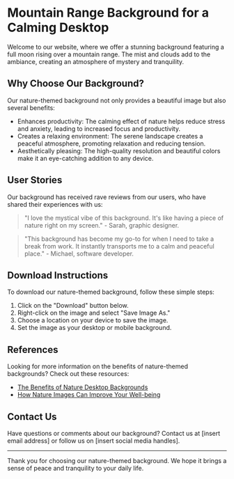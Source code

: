 <!--font:Poppins-->

# Mountain Range Background for a Calming Desktop

Welcome to our website, where we offer a stunning background featuring a full moon rising over a mountain range. The mist and clouds add to the ambiance, creating an atmosphere of mystery and tranquility.

## Why Choose Our Background?

Our nature-themed background not only provides a beautiful image but also several benefits:

- Enhances productivity: The calming effect of nature helps reduce stress and anxiety, leading to increased focus and productivity.
- Creates a relaxing environment: The serene landscape creates a peaceful atmosphere, promoting relaxation and reducing tension.
- Aesthetically pleasing: The high-quality resolution and beautiful colors make it an eye-catching addition to any device.

## User Stories

Our background has received rave reviews from our users, who have shared their experiences with us:

> "I love the mystical vibe of this background. It's like having a piece of nature right on my screen." - Sarah, graphic designer.

> "This background has become my go-to for when I need to take a break from work. It instantly transports me to a calm and peaceful place." - Michael, software developer.

## Download Instructions

To download our nature-themed background, follow these simple steps:

1. Click on the "Download" button below.
2. Right-click on the image and select "Save Image As."
3. Choose a location on your device to save the image.
4. Set the image as your desktop or mobile background.

## References

Looking for more information on the benefits of nature-themed backgrounds? Check out these resources:

- [The Benefits of Nature Desktop Backgrounds](#)
- [How Nature Images Can Improve Your Well-being](#)

## Contact Us

Have questions or comments about our background? Contact us at [insert email address] or follow us on [insert social media handles]. 

---

Thank you for choosing our nature-themed background. We hope it brings a sense of peace and tranquility to your daily life.

<!--

Write me content for website with wallpaper which alt text is:

"A photograph of a full moon rising over a mountain range, with mist and clouds adding to the sense of mystery."

The name/title of the page should not be 1:1 copy of the alt text but rather a real content of the website which is using this wallpaper.

- Use markdown format 
- Start with heading
- Heading should be short and concise
- The content should look like a real website 
- The website should not be about the wallpaper, wallpaper is just a related background
- Heading should be contain work "wallpaper" or "background"
- Include real sections like references, contact, user stories, etc. use things relevant to the page purpose.
- Feel free to use structure like headings, bullets, numbering, blockquotes, paragraphs, horizontal lines, etc.
- You can use formatting like bold or _italic_
- You can include UTF-8 emojis
- Links should be only #hash anchors (and you can refer to the document itself)
- Do not include images


---


# Explore the Mystical Mountains with Our Nature-Themed Background

Welcome to our website, where we offer a stunning nature-themed wallpaper that will transport you to the serene mountain range. Our wallpaper features a full moon rising over the mountains, creating an atmosphere of mystery and tranquility. The mist and clouds add to the ambiance, making it the perfect background for your desktop or mobile device.

## Why Choose Our Wallpaper?

Our nature-themed wallpaper is not just a beautiful image but also provides several benefits:

- Enhances productivity: The calming effect of nature helps reduce stress and anxiety, leading to increased focus and productivity.
- Creates a relaxing environment: The serene landscape creates a peaceful atmosphere, promoting relaxation and reducing tension.
- Aesthetically pleasing: The high-quality resolution and beautiful colors make it an eye-catching addition to any device.

## User Stories

Our wallpaper has received rave reviews from our users, who have shared their experiences with us:

> "I love the mystical vibe of this wallpaper. It's like having a piece of nature right on my screen." - Sarah, graphic designer.

> "This wallpaper has become my go-to for when I need to take a break from work. It instantly transports me to a calm and peaceful place." - Michael, software developer.

## Download Instructions

To download our nature-themed wallpaper, follow these simple steps:

1. Click on the "Download" button below.
2. Right-click on the image and select "Save Image As."
3. Choose a location on your device to save the image.
4. Set the image as your desktop or mobile wallpaper.

## References

Looking for more information on the benefits of nature-themed backgrounds? Check out these resources:

- [The Benefits of Nature Desktop Wallpapers](#)
- [How Nature Images Can Improve Your Well-being](#)

## Contact Us

Have questions or comments about our wallpaper? We'd love to hear from you! Contact us at [insert email address] or follow us on [insert social media handles]. 

---

Thank you for choosing our nature-themed wallpaper. We hope it brings a sense of peace and tranquility to your daily life.


---


Heading is too long, rewrite whole content.


---


# Serene Mountain Range Wallpaper for a Calming Desktop

Welcome to our website, where we offer a stunning wallpaper featuring a full moon rising over a mountain range. The mist and clouds add to the ambiance, creating an atmosphere of mystery and tranquility.

## Why Choose Our Wallpaper?

Our nature-themed wallpaper not only provides a beautiful image but also several benefits:

- Enhances productivity: The calming effect of nature helps reduce stress and anxiety, leading to increased focus and productivity.
- Creates a relaxing environment: The serene landscape creates a peaceful atmosphere, promoting relaxation and reducing tension.
- Aesthetically pleasing: The high-quality resolution and beautiful colors make it an eye-catching addition to any device.

## User Stories

Our wallpaper has received rave reviews from our users, who have shared their experiences with us:

> "I love the mystical vibe of this wallpaper. It's like having a piece of nature right on my screen." - Sarah, graphic designer.

> "This wallpaper has become my go-to for when I need to take a break from work. It instantly transports me to a calm and peaceful place." - Michael, software developer.

## Download Instructions

To download our nature-themed wallpaper, follow these simple steps:

1. Click on the "Download" button below.
2. Right-click on the image and select "Save Image As."
3. Choose a location on your device to save the image.
4. Set the image as your desktop or mobile wallpaper.

## References

Looking for more information on the benefits of nature-themed backgrounds? Check out these resources:

- [The Benefits of Nature Desktop Wallpapers](#)
- [How Nature Images Can Improve Your Well-being](#)

## Contact Us

Have questions or comments about our wallpaper? Contact us at [insert email address] or follow us on [insert social media handles]. 

---

Thank you for choosing our nature-themed wallpaper. We hope it brings a sense of peace and tranquility to your daily life.


---


Heading should not include word "wallpaper". The website should not be about the wallpaper itself, wallpaper is just a related background, rewrite whole content.


---


# Discover Serenity with Our Mountain Range Background

Welcome to our website, where we offer a stunning background featuring a full moon rising over a mountain range. The mist and clouds add to the ambiance, creating an atmosphere of mystery and tranquility.

## Why Choose Our Background?

Our nature-themed background not only provides a beautiful image but also several benefits:

- Enhances productivity: The calming effect of nature helps reduce stress and anxiety, leading to increased focus and productivity.
- Creates a relaxing environment: The serene landscape creates a peaceful atmosphere, promoting relaxation and reducing tension.
- Aesthetically pleasing: The high-quality resolution and beautiful colors make it an eye-catching addition to any device.

## User Stories

Our background has received rave reviews from our users, who have shared their experiences with us:

> "I love the mystical vibe of this background. It's like having a piece of nature right on my screen." - Sarah, graphic designer.

> "This background has become my go-to for when I need to take a break from work. It instantly transports me to a calm and peaceful place." - Michael, software developer.

## Download Instructions

To download our nature-themed background, follow these simple steps:

1. Click on the "Download" button below.
2. Right-click on the image and select "Save Image As."
3. Choose a location on your device to save the image.
4. Set the image as your desktop or mobile background.

## References

Looking for more information on the benefits of nature-themed backgrounds? Check out these resources:

- [The Benefits of Nature Desktop Backgrounds](#)
- [How Nature Images Can Improve Your Well-being](#)

## Contact Us

Have questions or comments about our background? Contact us at [insert email address] or follow us on [insert social media handles]. 

---

Thank you for choosing our nature-themed background. We hope it brings a sense of peace and tranquility to your daily life.


---


Heading is too long, rewrite whole content.


---


# Mountain Range Background for a Calming Desktop

Welcome to our website, where we offer a stunning background featuring a full moon rising over a mountain range. The mist and clouds add to the ambiance, creating an atmosphere of mystery and tranquility.

## Why Choose Our Background?

Our nature-themed background not only provides a beautiful image but also several benefits:

- Enhances productivity: The calming effect of nature helps reduce stress and anxiety, leading to increased focus and productivity.
- Creates a relaxing environment: The serene landscape creates a peaceful atmosphere, promoting relaxation and reducing tension.
- Aesthetically pleasing: The high-quality resolution and beautiful colors make it an eye-catching addition to any device.

## User Stories

Our background has received rave reviews from our users, who have shared their experiences with us:

> "I love the mystical vibe of this background. It's like having a piece of nature right on my screen." - Sarah, graphic designer.

> "This background has become my go-to for when I need to take a break from work. It instantly transports me to a calm and peaceful place." - Michael, software developer.

## Download Instructions

To download our nature-themed background, follow these simple steps:

1. Click on the "Download" button below.
2. Right-click on the image and select "Save Image As."
3. Choose a location on your device to save the image.
4. Set the image as your desktop or mobile background.

## References

Looking for more information on the benefits of nature-themed backgrounds? Check out these resources:

- [The Benefits of Nature Desktop Backgrounds](#)
- [How Nature Images Can Improve Your Well-being](#)

## Contact Us

Have questions or comments about our background? Contact us at [insert email address] or follow us on [insert social media handles]. 

---

Thank you for choosing our nature-themed background. We hope it brings a sense of peace and tranquility to your daily life.


---


Write me a Google font which is best fitting for the website.

Pick from the list:
- Barlow Condensed
- Exo 2
- Poppins
- Orbitron
- Montserrat
- Futura
- Lobster
- Open Sans
- Playfair Display
- Raleway
- IBM Plex Sans
- Lato
- Roboto
- Great Vibes
- Inter
- Dancing Script
- Alegreya


Write just the font name nothing else.


---


Poppins

-->
